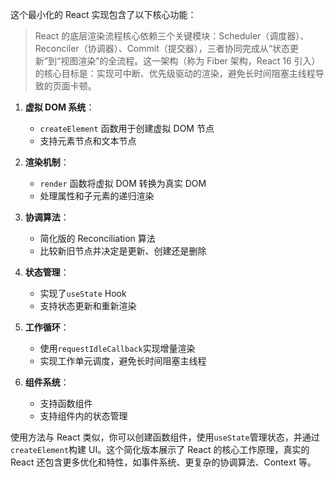 这个最小化的 React 实现包含了以下核心功能：

> React 的底层渲染流程核心依赖三个关键模块：Scheduler（调度器）、Reconciler（协调器）、Commit（提交器），三者协同完成从“状态更新”到“视图渲染”的全流程。这一架构（称为 Fiber 架构，React 16 引入）的核心目标是：实现可中断、优先级驱动的渲染，避免长时间阻塞主线程导致的页面卡顿。


1. **虚拟 DOM 系统**：
    
    - `createElement` 函数用于创建虚拟 DOM 节点
    - 支持元素节点和文本节点
2. **渲染机制**：
    
    - `render` 函数将虚拟 DOM 转换为真实 DOM
    - 处理属性和子元素的递归渲染
3. **协调算法**：
    
    - 简化版的 Reconciliation 算法
    - 比较新旧节点并决定是更新、创建还是删除
4. **状态管理**：
    
    - 实现了`useState` Hook
    - 支持状态更新和重新渲染
5. **工作循环**：
    
    - 使用`requestIdleCallback`实现增量渲染
    - 实现工作单元调度，避免长时间阻塞主线程
6. **组件系统**：
    
    - 支持函数组件
    - 支持组件内的状态管理

使用方法与 React 类似，你可以创建函数组件，使用`useState`管理状态，并通过`createElement`构建 UI。这个简化版本展示了 React 的核心工作原理，真实的 React 还包含更多优化和特性，如事件系统、更复杂的协调算法、Context 等。